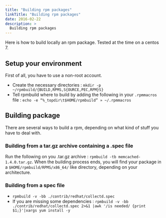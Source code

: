 ```yaml
---
title: "Building rpm packages"
linkTitle: "Building rpm packages"
date: 2016-02-22
description: >
  Building rpm packages
---
```


Here is how to build locally an rpm package. Tested at the time on a centos 7.

## Setup your environment

First of all, you have to use a non-root account.

 - Create the necessary directories : `mkdir -p ~/rpmbuild/{BUILD,RPMS,S{OURCE,PEC,RPM}S}`
 - Tell rpmbuild where to build by adding the following in your `.rpmmacros` file : `echo -e “%_topdir\t$HOME/rpmbuild” » ~/.rpmmacros`

## Building package

There are several ways to build a rpm, depending on what kind of stuff you have to deal with.

### Building from a tar.gz archive containing a .spec file

Run the following on you .tar.gz archive : `rpmbuild -tb memcached-1.4.0.tar.gz`. When the building process ends, you will find your package in a `$HOME/rpmbuild/RPMS/x86_64/` like directory, depending on your architecture.

### Building from a spec file

 - `rpmbuild -v -bb ./contrib/redhat/collectd.spec`
 - If you are missing some dependencies : `rpmbuild -v -bb ./contrib/redhat/collectd.spec 2>&1 |awk '/is needed/ {print $1;}'|xargs yum install -y`
